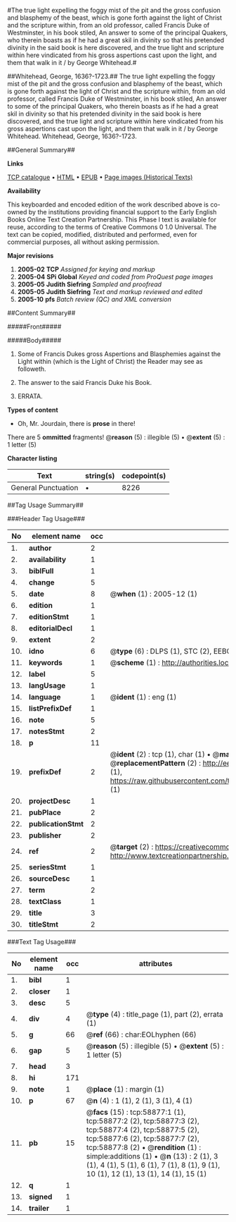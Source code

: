 #The true light expelling the foggy mist of the pit and the gross confusion and blasphemy of the beast, which is gone forth against the light of Christ and the scripture within, from an old professor, called Francis Duke of Westminster, in his book stiled, An answer to some of the principal Quakers, who therein boasts as if he had a great skil in divinity so that his pretended divinity in the said book is here discovered, and the true light and scripture within here vindicated from his gross aspertions cast upon the light, and them that walk in it / by George Whitehead.#

##Whitehead, George, 1636?-1723.##
The true light expelling the foggy mist of the pit and the gross confusion and blasphemy of the beast, which is gone forth against the light of Christ and the scripture within, from an old professor, called Francis Duke of Westminster, in his book stiled, An answer to some of the principal Quakers, who therein boasts as if he had a great skil in divinity so that his pretended divinity in the said book is here discovered, and the true light and scripture within here vindicated from his gross aspertions cast upon the light, and them that walk in it / by George Whitehead.
Whitehead, George, 1636?-1723.

##General Summary##

**Links**

[TCP catalogue](http://www.ota.ox.ac.uk/tcp/)  • 
[HTML](http://tei.it.ox.ac.uk/tcp/Texts-HTML/free/A65/A65891.html)  • 
[EPUB](http://tei.it.ox.ac.uk/tcp/Texts-EPUB/free/A65/A65891.epub) • 
[Page images (Historical Texts)](https://data.historicaltexts.jisc.ac.uk/view?pubId=eebo-12290398e&pageId=eebo-12290398e-58877-1)

**Availability**

This keyboarded and encoded edition of the
	       work described above is co-owned by the institutions
	       providing financial support to the Early English Books
	       Online Text Creation Partnership. This Phase I text is
	       available for reuse, according to the terms of Creative
	       Commons 0 1.0 Universal. The text can be copied,
	       modified, distributed and performed, even for
	       commercial purposes, all without asking permission.

**Major revisions**

1. __2005-02__ __TCP__ *Assigned for keying and markup*
1. __2005-04__ __SPi Global__ *Keyed and coded from ProQuest page images*
1. __2005-05__ __Judith Siefring__ *Sampled and proofread*
1. __2005-05__ __Judith Siefring__ *Text and markup reviewed and edited*
1. __2005-10__ __pfs__ *Batch review (QC) and XML conversion*

##Content Summary##

#####Front#####

#####Body#####

1. Some of Francis Dukes gross Aspertions and Blasphemies against the Light within (which is the Light of Christ) the Reader may see as followeth.

1. The answer to the said Francis Duke his Book.

1. ERRATA.

**Types of content**

  * Oh, Mr. Jourdain, there is **prose** in there!

There are 5 **ommitted** fragments! 
 @__reason__ (5) : illegible (5)  •  @__extent__ (5) : 1 letter (5)

**Character listing**


|Text|string(s)|codepoint(s)|
|---|---|---|
|General Punctuation|•|8226|

##Tag Usage Summary##

###Header Tag Usage###

|No|element name|occ|attributes|
|---|---|---|---|
|1.|__author__|2||
|2.|__availability__|1||
|3.|__biblFull__|1||
|4.|__change__|5||
|5.|__date__|8| @__when__ (1) : 2005-12 (1)|
|6.|__edition__|1||
|7.|__editionStmt__|1||
|8.|__editorialDecl__|1||
|9.|__extent__|2||
|10.|__idno__|6| @__type__ (6) : DLPS (1), STC (2), EEBO-CITATION (1), OCLC (1), VID (1)|
|11.|__keywords__|1| @__scheme__ (1) : http://authorities.loc.gov/ (1)|
|12.|__label__|5||
|13.|__langUsage__|1||
|14.|__language__|1| @__ident__ (1) : eng (1)|
|15.|__listPrefixDef__|1||
|16.|__note__|5||
|17.|__notesStmt__|2||
|18.|__p__|11||
|19.|__prefixDef__|2| @__ident__ (2) : tcp (1), char (1)  •  @__matchPattern__ (2) : ([0-9\-]+):([0-9IVX]+) (1), (.+) (1)  •  @__replacementPattern__ (2) : http://eebo.chadwyck.com/downloadtiff?vid=$1&page=$2 (1), https://raw.githubusercontent.com/textcreationpartnership/Texts/master/tcpchars.xml#$1 (1)|
|20.|__projectDesc__|1||
|21.|__pubPlace__|2||
|22.|__publicationStmt__|2||
|23.|__publisher__|2||
|24.|__ref__|2| @__target__ (2) : https://creativecommons.org/publicdomain/zero/1.0/ (1), http://www.textcreationpartnership.org/docs/. (1)|
|25.|__seriesStmt__|1||
|26.|__sourceDesc__|1||
|27.|__term__|2||
|28.|__textClass__|1||
|29.|__title__|3||
|30.|__titleStmt__|2||


###Text Tag Usage###

|No|element name|occ|attributes|
|---|---|---|---|
|1.|__bibl__|1||
|2.|__closer__|1||
|3.|__desc__|5||
|4.|__div__|4| @__type__ (4) : title_page (1), part (2), errata (1)|
|5.|__g__|66| @__ref__ (66) : char:EOLhyphen (66)|
|6.|__gap__|5| @__reason__ (5) : illegible (5)  •  @__extent__ (5) : 1 letter (5)|
|7.|__head__|3||
|8.|__hi__|171||
|9.|__note__|1| @__place__ (1) : margin (1)|
|10.|__p__|67| @__n__ (4) : 1 (1), 2 (1), 3 (1), 4 (1)|
|11.|__pb__|15| @__facs__ (15) : tcp:58877:1 (1), tcp:58877:2 (2), tcp:58877:3 (2), tcp:58877:4 (2), tcp:58877:5 (2), tcp:58877:6 (2), tcp:58877:7 (2), tcp:58877:8 (2)  •  @__rendition__ (1) : simple:additions (1)  •  @__n__ (13) : 2 (1), 3 (1), 4 (1), 5 (1), 6 (1), 7 (1), 8 (1), 9 (1), 10 (1), 12 (1), 13 (1), 14 (1), 15 (1)|
|12.|__q__|1||
|13.|__signed__|1||
|14.|__trailer__|1||
